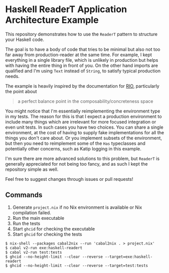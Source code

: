 # Haskell ReaderT Application Architecture Example

This repository demonstrates how to use the `ReaderT` pattern to structure your Haskell code.

The goal is to have a body of code that tries to be minimal but also not too far away from production-reader at the same time. For example, I kept everything in a single library file, which is unlikely in production but helps with having the entire thing in front of you. On the other hand imports are qualified and I'm using `Text` instead of `String`, to satisfy typical production needs.

The example is heavily inspired by the documentation for [RIO](https://hackage.haskell.org/package/rio), particularly the point about

> a perfect balance point in the composability/concreteness space

You might notice that I'm essentially reimplementing the environment type in my tests. The reason for this is that I expect a production environment to include many things which are irrelevant for more focused integration or even unit tests. In such cases you have two choices. You can share a single environment, at the cost of having to supply fake implementations for all the things you don't care about. Or you implement subsets of the environment, but then you need to reimplement some of the `Has` typeclasses and potentially other concerns, such as Katip logging in this example.

I'm sure there are more advanced solutions to this problem, but `ReaderT` is generally appreciated for not being too fancy, and as such I kept the repository simple as well.

Feel free to suggest changes through issues or pull requests!

## Commands

1. Generate `project.nix` if no Nix environment is available or Nix compilation failed.
2. Run the main executable
3. Run the tests
4. Start `ghcid` for checking the executable
4. Start `ghcid` for checking the tests

```shell
$ nix-shell --packages cabal2nix --run 'cabal2nix . > project.nix'
$ cabal v2-run exe:haskell-readert
$ cabal v2-run test:tests
$ ghcid --no-height-limit --clear --reverse --target=exe:haskell-readert
$ ghcid --no-height-limit --clear --reverse --target=test:tests
```
